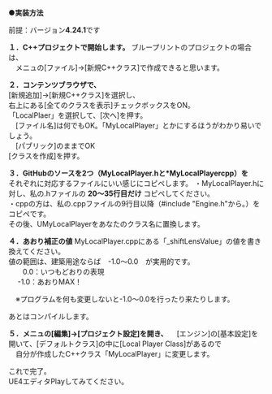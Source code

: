 **●実装方法**

前提：バージョン**4.24.1**です

**１．C++プロジェクトで開始します。** 
ブループリントのプロジェクトの場合は、  
　メニュの[ファイル]→[新規C++クラス]で作成できると思います。  

**２．コンテンツブラウザで、**  
[新規追加]→[新規C++クラス]を選択し、  
右上にある[全てのクラスを表示]チェックボックスをON。  
「LocalPlaer」を選択して、[次へ]を押す。  
　[ファイル名]は何でもOK。「MyLocalPlayer」とかにするほうがわかり易いでしょう。   
　[パブリック]のままでOK  
[クラスを作成]を押す。  

**３．GitHubのソースを2つ（MyLocalPlayer.hと*MyLocalPlayercpp）を**  
それぞれに対応するファイルにいい感じにコピペします。
・MyLocalPlayer.hに対し、私の.hファイルの **20～35行目だけ** コピペしてください。  
・cppの方は、私の.cppファイルの9行目以降（#include "Engine.h"から。）をコピペです。  
その後、UMyLocalPlayerをあなたのクラス名に置換します。

**４．あおり補正の値**
MyLocalPlayer.cppにある「_shiftLensValue」の値を書き換えてください。  
値の範囲は、建築用途ならば　-1.0～0.0　が実用的です。  
　　0.0：いつもどおりの表現  
　 -1.0：あおりMAX！  

　※プログラムを何も変更しないと-1.0～0.0を行ったり来たりします。

あとはコンパイルします。

**５．メニュの[編集]→[プロジェクト設定]を開き、**
　[エンジン]の[基本設定]を開いて、[デフォルトクラス]の中に[Local Player Class]があるので  
　自分が作成したC++クラス「MyLocalPlayer」に変更します。  


これで完了。  
UE4エディタPlayしてみてください。
